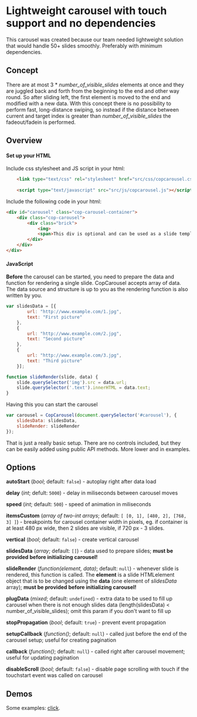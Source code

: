 # Lightweight carousel with touch support and no dependencies

This carousel was created because our team needed lightweight solution that would handle 50+ slides smoothly. Preferably with minimum dependencies. 

## Concept

There are at most 3 * *number\_of\_visible\_slides* elements at once and they are juggled back and forth from the beginning to the end and other way round. So after sliding left, the first element is moved to the end and modified with a new data. With this concept there is no possibility to perform fast, long-distance swiping, so instead if the distance between current and target index is greater than *number\_of\_visible\_slides* the fadeout/fadein is performed.

## Overview

#### Set up your HTML

Include css stylesheet and JS script in your html:

```html
    <link type="text/css" rel="stylesheet" href="src/css/copcarousel.css">
    
    <script type="text/javascript" src="src/js/copcarousel.js"></script>
```

Include the following code in your html:

```html
<div id="carousel" class="cop-carousel-container">
    <div class="cop-carousel">
        <div class="brick">
            <img>
            <span>This div is optional and can be used as a slide template</span>
        </div>
    </div>
</div>
```

#### JavaScript

**Before** the carousel can be started, you need to prepare the data and function for rendering a single slide.
CopCarousel accepts array of data. The data source and structure is up to you as the rendering function is also written by you.

```javascript
var slidesData = [{
        url: "http://www.example.com/1.jpg",
        text: "First picture"
    },
    {
        url: "http://www.example.com/2.jpg",
        text: "Second picture"
    },
    {
        url: "http://www.example.com/3.jpg",
        text: "Third picture"
    }];

function slideRender(slide, data) {
    slide.querySelector('img').src = data.url;
    slide.querySelector('.text').innerHTML = data.text;
}
```

Having this you can start the carousel

```javascript
var carousel = CopCarousel(document.querySelector('#carousel'), {
    slidesData: slidesData,
    slideRender: slideRender
});
```

That is just a really basic setup. There are no controls included, but they can be easily added using public API methods. More lower and in examples.

## Options

**autoStart** (*bool*; default: `false`) - autoplay right after data load

**delay** (*int*; defult: `5000`) - delay in miliseconds between carousel moves

**speed** (*int*; default: `500`) - speed of animation in miliseconds

**itemsCustom** (*array of two-int arrays*; default: `[ [0, 1], [480, 2], [768, 3] ]`) - breakpoints for carousel container width in pixels, eg. if container is at least 480 px wide, then 2 slides are visible, if 720 px - 3 slides.
        
**vertical** (*bool*; default: `false`) - create vertical carousel

**slidesData** (*array*; default: `[]`) - data used to prepare slides; **must be provided before initializing carousel!**

**slideRender** (*function(element, data)*; default: `null`) - whenever slide is rendered, this function is called. The **element** is a slide HTMLelement object that is to be changed using the **data** (one element of *slidesData* array); **must be provided before initializing carousel!**

**plugData** (*mixed*; default: `undefined`) - extra data to be used to fill up carousel when there is not enough slides data (length(slidesData) < number\_of\_visible\_slides); omit this param if you don't want to fill up

**stopPropagation** (*bool*; default: `true`) - prevent event propagation

**setupCallback** (*function()*; default: `null`) - called just before the end of the carousel setup; useful for creating pagination

**callback** (*function()*; default: `null`) - called right after carousel movement; useful for updating pagination

**disableScroll** (*bool*; default: `false`) - disable page scrolling with touch if the touchstart event was called on carousel

## Demos
Some examples: [click](http://schibsted-tech-polska.github.io/copcarousel/ "examples").